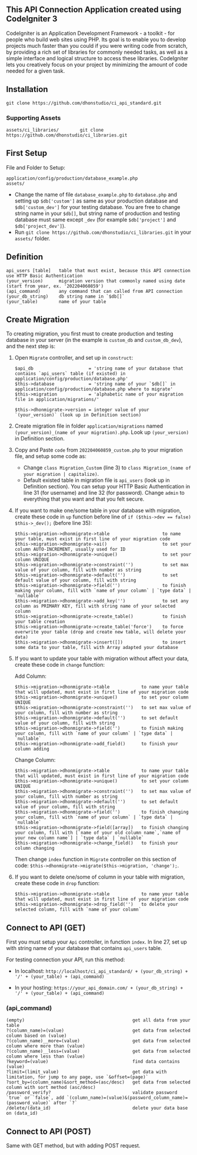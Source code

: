 This API Connection Application created using CodeIgniter 3
-----------------------------------------------------------

CodeIgniter is an Application Development Framework - a toolkit - for people
who build web sites using PHP. Its goal is to enable you to develop projects
much faster than you could if you were writing code from scratch, by providing
a rich set of libraries for commonly needed tasks, as well as a simple
interface and logical structure to access these libraries. CodeIgniter lets
you creatively focus on your project by minimizing the amount of code needed
for a given task.

Installation
------------

```
git clone https://github.com/dhonstudio/ci_api_standard.git
```

### Supporting Assets

```
assets/ci_libraries/        git clone https://github.com/dhonstudio/ci_libraries.git
```

First Setup
-----------

File and Folder to Setup:

```
application/config/production/database_example.php
assets/
```

- Change the name of file `database_example.php` to `database.php` and setting up `$db['custom']` as same as your production database and `$db['custom_dev']` for your testing database. You are free to change string name in your `$db[]`, but string name of production and testing database must same except `_dev` (for example `$db['project']` and `$db['project_dev']`).
- Run `git clone https://github.com/dhonstudio/ci_libraries.git` in your `assets/` folder.

Definition
----------

```
api_users [table]   table that must exist, because this API connection use HTTP Basic Authentication
(your_version)      migration version that commonly named using date (start from year, ex. '202204060859')
(api_command)       any command that can called from API connection
(your_db_string)    db string name in `$db[]`
(your_table)        name of your table
```

Create Migration
----------------

To creating migration, you first must to create production and testing database in your server (in the example is `custom_db` and `custom_db_dev`), and the next step is:
1. Open `Migrate` controller, and set up in `construct`:

    ```
    $api_db                     = 'string name of your database that contains `api_users` table (if existed) in application/config/production/database.php'
    $this->database             = 'string name of your `$db[]` in application/config/production/database.php where to migrate'
    $this->migration            = 'alphabetic name of your migration file in application/migrations/'

    $this->dhonmigrate->version = integer value of your `(your_version)` (look up in Definition section)
    ```

2. Create migration file in folder `application/migrations` named `(your_version)_(name of your migration).php`. Look up `(your_version)` in Definition section.

3. Copy and Paste `code` from `202204060859_custom.php` to your migration file, and setup some code as:

    - Change `class Migration_Custom` (line 3) to `class Migration_(name of your migration | capitalize)`.
    - Default existed table in migration file is `api_users` (look up in Definition section). You can setup your HTTP Basic Authentication in line 31 (for username) and line 32 (for password). Change `admin` to everything that you want and that you felt secure.

4. If you want to make one/some table in your database with migration, create these code in `up` function before line of `if ($this->dev == false) $this->_dev();` (before line 35):

    ```
    $this->migration->dhonmigrate->table                    to name your table, must exist in first line of your migration code
    $this->migration->dhonmigrate->ai()                     to set your column AUTO-INCREMENT, usually used for ID
    $this->migration->dhonmigrate->unique()                 to set your column UNIQUE
    $this->migration->dhonmigrate->constraint('')           to set max value of your column, fill with number as string
    $this->migration->dhonmigrate->default('')              to set default value of your column, fill with string
    $this->migration->dhonmigrate->field('')                to finish making your column, fill with `name of your column` | `type data` | `nullable`
    $this->migration->dhonmigrate->add_key('')              to set any column as PRIMARY KEY, fill with string name of your selected column
    $this->migration->dhonmigrate->create_table()           to finish your table creation
    $this->migration->dhonmigrate->create_table('force')    to force overwrite your table (drop and create new table, will delete your data)
    $this->migration->dhonmigrate->insert([])               to insert some data to your table, fill with Array adapted your database
    ```

5. If you want to update your table with migration without affect your data, create these code in `change` function:

    Add Column:
    ```
    $this->migration->dhonmigrate->table            to name your table that will updated, must exist in first line of your migration code
    $this->migration->dhonmigrate->unique()         to set your column UNIQUE
    $this->migration->dhonmigrate->constraint('')   to set max value of your column, fill with number as string
    $this->migration->dhonmigrate->default('')      to set default value of your column, fill with string
    $this->migration->dhonmigrate->field('')        to finish making your column, fill with `name of your column` | `type data` | `nullable`
    $this->migration->dhonmigrate->add_field()      to finish your column adding
    ```

    Change Column:
    ```
    $this->migration->dhonmigrate->table            to name your table that will updated, must exist in first line of your migration code
    $this->migration->dhonmigrate->unique()         to set your column UNIQUE
    $this->migration->dhonmigrate->constraint('')   to set max value of your column, fill with number as string
    $this->migration->dhonmigrate->default('')      to set default value of your column, fill with string
    $this->migration->dhonmigrate->field('')        to finish changing your column, fill with `name of your column` | `type data` | `nullable`
    $this->migration->dhonmigrate->field([array])   to finish changing your column, fill with [`name of your old column name`,`name of your new column name`] | `type data` | `nullable`
    $this->migration->dhonmigrate->change_field()   to finish your column changing
    ```

    Then change `index` function in `Migrate` controller on this section of code: `$this->dhonmigrate->migrate($this->migration, 'change');`.

6. If you want to delete one/some of column in your table with migration, create these code in `drop` function:
    
    ```
    $this->migration->dhonmigrate->table            to name your table that will updated, must exist in first line of your migration code
    $this->migration->dhonmigrate->drop_field('')   to delete your selected column, fill with `name of your column`
    ```

Connect to API (GET)
--------------------

First you must setup your `Api` controller, in function `index`. In line 27, set up with string name of your database that contains `api_users` table.

For testing connection your API, run this method:

- In localhost:
    `http://localhost/ci_api_standard/ + (your_db_string) + '/' + (your_table) + (api_command)`

- In your hosting:
    `https://your_api_domain.com/ + (your_db_string) + '/' + (your_table) + (api_command)`

### (api_command)

```
(empty)                                         get all data from your table
?(column_name)=(value)                          get data from selected column based on (value)
?(column_name)__more=(value)                    get data from selected column where more than (value)
?(column_name)__less=(value)                    get data from selected column where less than (value)
?keyword=(value)                                find data contains (value)
?limit=(limit_value)                            get data with limitation, for jump to any page, use `&offset=(page)`
?sort_by=(column_name)&sort_method=(asc/desc)   get data from selected column with sort method (asc/desc)
/password_verify?                               validate password `true` or `false`, add `(column_name)=(value)&(password_column_name)=(password_value)` after `?`
/delete/(data_id)                               delete your data base on (data_id)

```

Connect to API (POST)
---------------------

Same with GET method, but with adding POST request.
